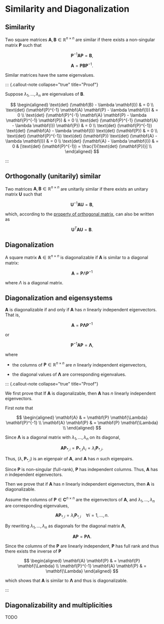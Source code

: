 # Similarity and Diagonalization

## Similarity

Two square matrices $\mathbf{A}, \mathbf{B} \in \mathbb{R}^{n \times n}$ are similar if there exists a non-singular matrix $\mathbf{P}$ such that 

$$
\mathbf{P}^{-1} \mathbf{A} \mathbf{P} = \mathbf{B},
$$

$$
 \mathbf{A} = \mathbf{P} \mathbf{B} \mathbf{P}^{-1}.
$$

Similar matrices have the same eigenvalues. 

::: {.callout-note collapse="true" title="Proof"}

Suppose $\lambda_{1}, \dots, \lambda_{n}$ are eigenvalues of $\mathbf{B}$. 

$$
\begin{aligned}
\text{det} (\mathbf{B} - \lambda \mathbf{I}) 
& = 0
\\
\text{det} (\mathbf{P}^{-1} \mathbf{A} \mathbf{P} - \lambda \mathbf{I}) 
& = 0
\\
\text{det} (\mathbf{P}^{-1} \mathbf{A} \mathbf{P} - \lambda \mathbf{P}^{-1} \mathbf{P}) 
& = 0
\\
\text{det} (\mathbf{P}^{-1} (\mathbf{A} - \lambda \mathbf{I}) \mathbf{P}) 
& = 0
\\
\text{det} (\mathbf{P}^{-1}) \text{det} (\mathbf{A} - \lambda \mathbf{I}) \text{det} (\mathbf{P}) 
& = 0
\\
\text{det} (\mathbf{P}^{-1}) \text{det} (\mathbf{P}) \text{det} (\mathbf{A} - \lambda \mathbf{I})
& = 0
\\
\text{det} (\mathbf{A} - \lambda \mathbf{I})
& = 0
& [\text{det} (\mathbf{P}^{-1}) = \frac{1}{\text{det} (\mathbf{P})}]
\\
\end{aligned}
$$

:::

## Orthogonally (unitarily) similar

Two matrices $\mathbf{A}, \mathbf{B} \in \mathbb{R}^{n \times n}$ are unitarily similar if there exists an unitary matrix $\mathbf{U}$ such that 

$$
\mathbf{U}^{-1} \mathbf{A} \mathbf{U} = \mathbf{B},
$$

which, according to the [property of orthogonal matrix](unitary-matrix-property-1), can also be written as 

$$
\mathbf{U}^{T} \mathbf{A} \mathbf{U} = \mathbf{B}.
$$

## Diagonalization

A square matrix $\mathbf{A} \in \mathbb{R}^{n \times n}$ is diagonalizable if $\mathbf{A}$ is similar to a diagonal matrix:

$$
\mathbf{A} = \mathbf{P} \Lambda \mathbf{P}^{-1}
$$

where $\Lambda$ is a diagonal matrix.

## Diagonalization and eigensystems

$\mathbf{A}$ is diagonalizable if and only if $\mathbf{A}$ has $n$ linearly independent eigenvectors. 
That is,

$$
\mathbf{A} = \mathbf{P} \mathbf{\Lambda} \mathbf{P}^{-1}
$$ 

or 

$$
\mathbf{P}^{-1} \mathbf{A} \mathbf{P} = \mathbf{\Lambda},
$$ 

where 

- the columns of $\mathbf{P} \in \mathbb{R}^{n \times n}$ are $n$ linearly independent eigenvectors,

- the diagonal values of $\mathbf{\Lambda}$ are corresponding eigenvalues. 

::: {.callout-note collapse="true" title="Proof"}

We first prove that If $\mathbf{A}$ is diagonalizable,
then $\mathbf{A}$ has $n$ linearly independent eigenvectors.

First note that

$$
\begin{aligned}
\mathbf{A} 
& = \mathbf{P} \mathbf{\Lambda} \mathbf{P}^{-1}
\\
\mathbf{A} \mathbf{P}
& = \mathbf{P} \mathbf{\Lambda}
\\
\end{aligned}
$$

Since $\mathbf{\Lambda}$ is a diagonal matrix with $\lambda_{1}, \dots, \lambda_{n}$ on its diagonal,

$$
\mathbf{A} \mathbf{P}_{*, i} = \mathbf{P}_{*, i} \lambda_{i} = \lambda_{i} \mathbf{P}_{*, i}.
$$

Thus, $(\lambda, \mathbf{P}_{*, i})$ is an eigenpair of $\mathbf{A}$,
and $\mathbf{A}$ has $n$ such eigenpairs.

Since $\mathbf{P}$ is non-singular (full-rank), 
$\mathbf{P}$ has independent columns. 
Thus, $\mathbf{A}$ has $n$ independent eigenvectors.

Then we prove that if $\mathbf{A}$ has $n$ linearly independent eigenvectors,
then $\mathbf{A}$ is diagonalizable.

Assume the columns of $\mathbf{P} \in \mathbf{C}^{n \times n}$ are the eigenvectors of $\mathbf{A}$,
and $\lambda_{1}, \dots, \lambda_{n}$ are corresponding eigenvalues,

$$
\mathbf{A} \mathbf{P}_{*, i} = \lambda_{i} \mathbf{P}_{*, i} \quad \forall i = 1, \dots, n.
$$

By rewriting $\lambda_{1}, \dots, \lambda_{n}$ as diagonals for the diagonal matrix $\mathbf{\Lambda}$,

$$
\mathbf{A} \mathbf{P} = \mathbf{P} \mathbf{\Lambda}.
$$

Since the columns of the $\mathbf{P}$ are linearly independent, 
$\mathbf{P}$ has full rank and thus there exists the inverse of $\mathbf{P}$

$$
\begin{aligned}
\mathbf{A} \mathbf{P} 
& = \mathbf{P} \mathbf{\Lambda}
\\
\mathbf{P}^{-1} \mathbf{A} \mathbf{P} 
& = \mathbf{\Lambda}
\end{aligned}
$$

which shows that $\mathbf{A}$ is similar to $\mathbf{\Lambda}$ and thus is diagonalizable.

:::

## Diagonalizability and multiplicities

TODO
